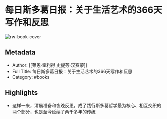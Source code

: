 # 每日斯多葛日报：关于生活艺术的366天写作和反思

![rw-book-cover](https://wfqqreader-1252317822.image.myqcloud.com/cover/695/39582695/s_39582695.jpg)

## Metadata
- Author: [[莱恩·霍利得 史提芬·汉赛蒙]]
- Full Title: 每日斯多葛日报：关于生活艺术的366天写作和反思
- Category: #books

## Highlights
- 这样一来，清晨准备和夜晚反思，成了践行斯多葛哲学最为核心、相互交织的两个部分，也是至今延续了两千多年的传统
